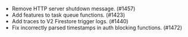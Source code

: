 - Remove HTTP server shutdown message. (#1457)
- Add features to task queue functions. (#1423)
- Add traces to V2 Firestore trigger logs. (#1440)
- Fix incorrectly parsed timestamps in auth blocking functions. (#1472)
